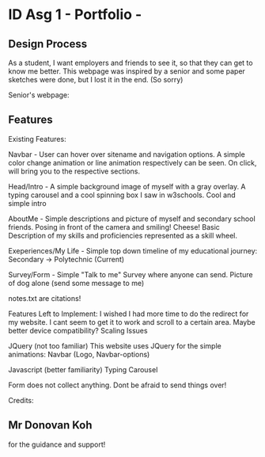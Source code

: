 # ID Asg 1 - Portfolio -

## Design Process

As a student, I want employers and friends to see it, so that they can get to know me better.
This webpage was inspired by a senior and some paper sketches were done, but I lost it in the end. (So sorry) 

Senior's webpage: 

## Features

Existing Features:

Navbar - User can hover over sitename and navigation options. A simple color change animation or line animation respectively can be seen. On click, will bring you to the respective sections.

Head/Intro - A simple background image of myself with a gray overlay. A typing carousel and a cool spinning box I saw in w3schools. Cool and simple intro

AboutMe - Simple descriptions and picture of myself and secondary school friends. Posing in front of the camera and smiling! Cheese! Basic Description of my skills and proficiencies represented as a skill wheel.

Exeperiences/My Life - Simple top down timeline of my educational journey: Secondary -> Polytechnic (Current)

Survey/Form - Simple "Talk to me" Survey where anyone can send. Picture of dog alone (send some message to me)

notes.txt are citations!

Features Left to Implement:
I wished I had more time to do the redirect for my website. 
I cant seem to get it to work and scroll to a certain area.
Maybe better device compatibility? Scaling Issues


JQuery (not too familiar)
This website uses JQuery for the simple animations: 
Navbar (Logo, Navbar-options)

Javascript (better familiarity)
Typing Carousel



Form does not collect anything. Dont be afraid to send things over!

Credits:
## Mr Donovan Koh 
for the guidance and support!


